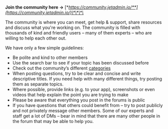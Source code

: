 [comment]: # ($page_title=🙌 Join the Community)

**Join the community here →** [**https://community.jetadmin.io/**](https://community.jetadmin.io/)\*\*\*\*

The community is where you can meet, get help & support, share resources and discuss what you're working on. The community is filled with thousands of kind and friendly users – many of them experts – who are willing to help each other out. 

We have only a few simple guidelines:

* Be polite and kind to other members
* Use the search bar to see if your topic has been discussed before
* Check out the community’s different [categories](https://community.jetadmin.io/)
* When posting questions, try to be clear and concise and write descriptive titles. If you need help with many different things, try posting them as separate topics.
* Where possible, provide links \(e.g. to your app\), screenshots or even videos that help explain the point you are trying to make
* Please be aware that everything you post in the forums is public
* If you have questions that others could benefit from – try to post publicly and not privately message other members. Some of our experts and staff get a lot of DMs – bear in mind that there are many other people in the forum that may be able to help you. 

